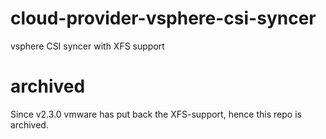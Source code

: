 # cloud-provider-vsphere-csi-syncer
vsphere CSI syncer with XFS support

# archived

Since v2.3.0 vmware has put back the XFS-support, hence this repo is archived.
